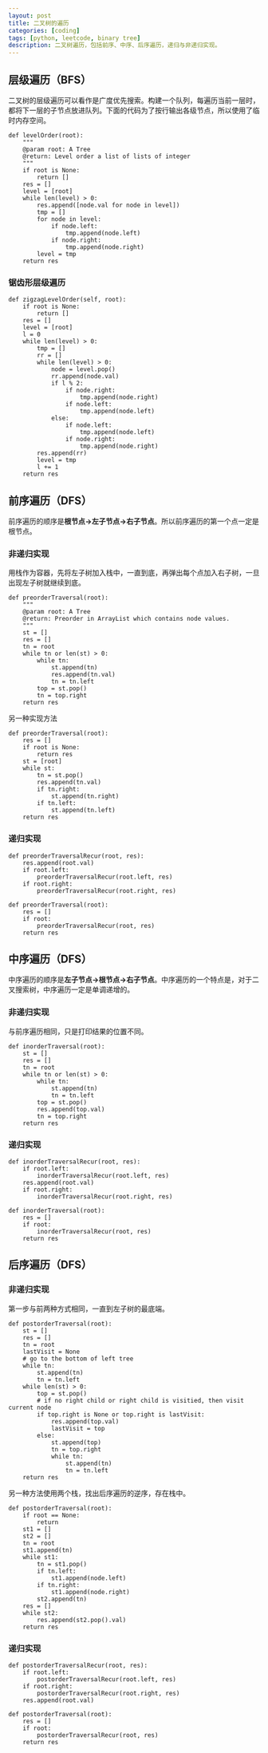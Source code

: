 ```yaml
---
layout: post
title: 二叉树的遍历
categories: [coding]
tags: [python, leetcode, binary tree]
description: 二叉树遍历，包括前序、中序、后序遍历，递归与非递归实现。
---
```


## 层级遍历（BFS）

二叉树的层级遍历可以看作是广度优先搜索。构建一个队列，每遍历当前一层时，都将下一层的子节点放进队列。下面的代码为了按行输出各级节点，所以使用了临时内存空间。
    
    def levelOrder(root):
        """
        @param root: A Tree
        @return: Level order a list of lists of integer
        """
        if root is None:
            return []
        res = []
        level = [root]
        while len(level) > 0:
            res.append([node.val for node in level])
            tmp = []
            for node in level:
                if node.left:
                    tmp.append(node.left)
                if node.right:
                    tmp.append(node.right)
            level = tmp
        return res
     
### 锯齿形层级遍历

    def zigzagLevelOrder(self, root):
        if root is None:
            return []
        res = []
        level = [root]
        l = 0
        while len(level) > 0:
            tmp = []
            rr = []
            while len(level) > 0:
                node = level.pop()
                rr.append(node.val)
                if l % 2:
                    if node.right:
                        tmp.append(node.right)
                    if node.left:
                        tmp.append(node.left)
                else:
                    if node.left:
                        tmp.append(node.left)
                    if node.right:
                        tmp.append(node.right)
            res.append(rr)
            level = tmp
            l += 1
        return res

## 前序遍历（DFS）

前序遍历的顺序是**根节点->左子节点->右子节点**。所以前序遍历的第一个点一定是根节点。

### 非递归实现

用栈作为容器，先将左子树加入栈中，一直到底，再弹出每个点加入右子树，一旦出现左子树就继续到底。

    def preorderTraversal(root):
        """
        @param root: A Tree
        @return: Preorder in ArrayList which contains node values.
        """
        st = []
        res = []
        tn = root
        while tn or len(st) > 0:
            while tn:
                st.append(tn)
                res.append(tn.val)
                tn = tn.left
            top = st.pop()
            tn = top.right
        return res
      
另一种实现方法

    def preorderTraversal(root):
        res = []
        if root is None:
            return res
        st = [root]
        while st:
            tn = st.pop()
            res.append(tn.val)
            if tn.right:
                st.append(tn.right)
            if tn.left:
                st.append(tn.left)
        return res

### 递归实现

    def preorderTraversalRecur(root, res):
        res.append(root.val)
        if root.left:
            preorderTraversalRecur(root.left, res)
        if root.right:
            preorderTraversalRecur(root.right, res)
        
    def preorderTraversal(root):
        res = []
        if root:
            preorderTraversalRecur(root, res)
        return res

## 中序遍历（DFS）

中序遍历的顺序是**左子节点->根节点->右子节点**。中序遍历的一个特点是，对于二叉搜索树，中序遍历一定是单调递增的。

### 非递归实现

与前序遍历相同，只是打印结果的位置不同。

    def inorderTraversal(root):
        st = []
        res = []
        tn = root
        while tn or len(st) > 0:
            while tn:
                st.append(tn)
                tn = tn.left
            top = st.pop()
            res.append(top.val)
            tn = top.right
        return res

### 递归实现

    def inorderTraversalRecur(root, res):
        if root.left:
            inorderTraversalRecur(root.left, res)
        res.append(root.val)
        if root.right:
            inorderTraversalRecur(root.right, res)
        
    def inorderTraversal(root):
        res = []
        if root:
            inorderTraversalRecur(root, res)
        return res

## 后序遍历（DFS）

### 非递归实现

第一步与前两种方式相同，一直到左子树的最底端。

    def postorderTraversal(root):
        st = []
        res = []
        tn = root
        lastVisit = None
        # go to the bottom of left tree
        while tn:
            st.append(tn)
            tn = tn.left
        while len(st) > 0:
            top = st.pop()
            # if no right child or right child is visitied, then visit current node
            if top.right is None or top.right is lastVisit:
                res.append(top.val)
                lastVisit = top
            else:
                st.append(top)
                tn = top.right
                while tn:
                    st.append(tn)
                    tn = tn.left
        return res
        
另一种方法使用两个栈，找出后序遍历的逆序，存在栈中。

    def postorderTraversal(root):
        if root == None:
            return
        st1 = []
        st2 = []
        tn = root
        st1.append(tn)
        while st1:
            tn = st1.pop()
            if tn.left:
                st1.append(node.left)
            if tn.right:
                st1.append(node.right)
            st2.append(tn)
        res = []
        while st2:
            res.append(st2.pop().val)
        return res

### 递归实现

    def postorderTraversalRecur(root, res):
        if root.left:
            postorderTraversalRecur(root.left, res)
        if root.right:
            postorderTraversalRecur(root.right, res)
        res.append(root.val)
        
    def postorderTraversal(root):
        res = []
        if root:
            postorderTraversalRecur(root, res)
        return res